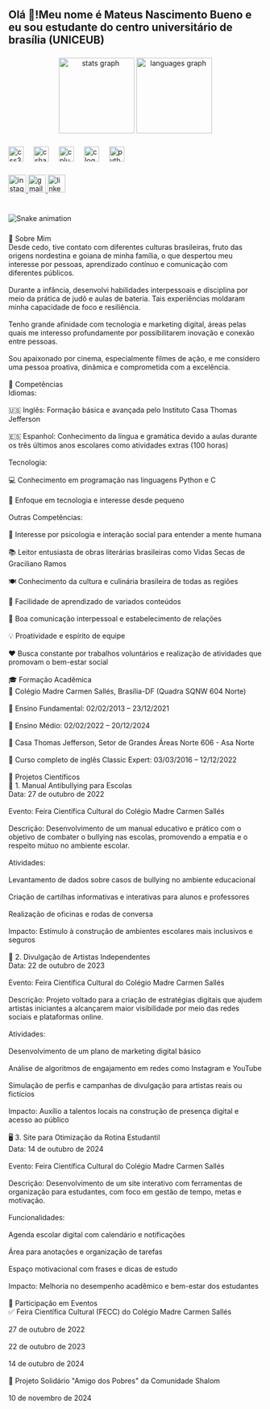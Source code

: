 <h2 align="left">Olá 👋!Meu nome é Mateus Nascimento Bueno e eu sou estudante do centro universitário de brasília (UNICEUB)</h2>

###

<div align="center">
  <img src="https://github-readme-stats.vercel.app/api?username=Mateus43680&hide_title=false&hide_rank=false&show_icons=true&include_all_commits=true&count_private=true&disable_animations=false&theme=dracula&locale=en&hide_border=false" height="150" alt="stats graph"  />
  <img src="https://github-readme-stats.vercel.app/api/top-langs?username=Mateus43680&locale=en&hide_title=false&layout=compact&card_width=320&langs_count=5&theme=dracula&hide_border=false" height="150" alt="languages graph"  />
</div>

###

<div align="left">
  <img src="https://cdn.jsdelivr.net/gh/devicons/devicon/icons/css3/css3-original.svg" height="30" alt="css3 logo"  />
  <img width="12" />
  <img src="https://cdn.jsdelivr.net/gh/devicons/devicon/icons/csharp/csharp-original.svg" height="30" alt="csharp logo"  />
  <img width="12" />
  <img src="https://cdn.jsdelivr.net/gh/devicons/devicon/icons/cplusplus/cplusplus-original.svg" height="30" alt="cplusplus logo"  />
  <img width="12" />
  <img src="https://cdn.jsdelivr.net/gh/devicons/devicon/icons/c/c-original.svg" height="30" alt="c logo"  />
  <img width="12" />
  <img src="https://cdn.jsdelivr.net/gh/devicons/devicon/icons/python/python-original.svg" height="30" alt="python logo"  />
</div>

###

<div align="left">
  <a href="https://www.instagram.com/buenino01/" target="_blank">
    <img src="https://img.shields.io/static/v1?message=Instagram&logo=instagram&label=&color=E4405F&logoColor=white&labelColor=&style=for-the-badge" height="35" alt="instagram logo"  />
  </a>
  <a href="mateus.bueno@sempreceub.com" target="_blank">
    <img src="https://img.shields.io/static/v1?message=Gmail&logo=gmail&label=&color=D14836&logoColor=white&labelColor=&style=for-the-badge" height="35" alt="gmail logo"  />
  </a>
  <a href="https://www.linkedin.com/in/mateus-nascimento-bueno-2a1ab4364/" target="_blank">
    <img src="https://img.shields.io/static/v1?message=LinkedIn&logo=linkedin&label=&color=0077B5&logoColor=white&labelColor=&style=for-the-badge" height="35" alt="linkedin logo"  />
  </a>
</div>

###

<br clear="both">

<img src="https://raw.githubusercontent.com/Mateus43680/Mateus43680/output/snake.svg" alt="Snake animation" />

###

<p align="left">🧠 Sobre Mim<br>Desde cedo, tive contato com diferentes culturas brasileiras, fruto das origens nordestina e goiana de minha família, o que despertou meu interesse por pessoas, aprendizado contínuo e comunicação com diferentes públicos.<br><br>Durante a infância, desenvolvi habilidades interpessoais e disciplina por meio da prática de judô e aulas de bateria. Tais experiências moldaram minha capacidade de foco e resiliência.<br><br>Tenho grande afinidade com tecnologia e marketing digital, áreas pelas quais me interesso profundamente por possibilitarem inovação e conexão entre pessoas.<br><br>Sou apaixonado por cinema, especialmente filmes de ação, e me considero uma pessoa proativa, dinâmica e comprometida com a excelência.<br><br>💼 Competências<br>Idiomas:<br><br>🇺🇸 Inglês: Formação básica e avançada pelo Instituto Casa Thomas Jefferson<br><br>🇪🇸 Espanhol: Conhecimento da língua e gramática devido a aulas durante os três últimos anos escolares como atividades extras (100 horas)<br><br>Tecnologia:<br><br>💻 Conhecimento em programação nas linguagens Python e C<br><br>🔐 Enfoque em tecnologia e interesse desde pequeno<br><br>Outras Competências:<br><br>🧠 Interesse por psicologia e interação social para entender a mente humana<br><br>📚 Leitor entusiasta de obras literárias brasileiras como Vidas Secas de Graciliano Ramos<br><br>🍽️ Conhecimento da cultura e culinária brasileira de todas as regiões<br><br>🚀 Facilidade de aprendizado de variados conteúdos<br><br>🤝 Boa comunicação interpessoal e estabelecimento de relações<br><br>💡 Proatividade e espírito de equipe<br><br>❤️ Busca constante por trabalhos voluntários e realização de atividades que promovam o bem-estar social<br><br>🎓 Formação Acadêmica<br>🏫 Colégio Madre Carmen Sallés, Brasília-DF (Quadra SQNW 604 Norte)<br><br>📘 Ensino Fundamental: 02/02/2013 – 23/12/2021<br><br>📗 Ensino Médio: 02/02/2022 – 20/12/2024<br><br>🏅 Casa Thomas Jefferson, Setor de Grandes Áreas Norte 606 - Asa Norte<br><br>📘 Curso completo de inglês Classic Expert: 03/03/2016 – 12/12/2022<br><br>🧪 Projetos Científicos<br>📘 1. Manual Antibullying para Escolas<br>Data: 27 de outubro de 2022<br><br>Evento: Feira Científica Cultural do Colégio Madre Carmen Sallés<br><br>Descrição: Desenvolvimento de um manual educativo e prático com o objetivo de combater o bullying nas escolas, promovendo a empatia e o respeito mútuo no ambiente escolar.<br><br>Atividades:<br><br>Levantamento de dados sobre casos de bullying no ambiente educacional<br><br>Criação de cartilhas informativas e interativas para alunos e professores<br><br>Realização de oficinas e rodas de conversa<br><br>Impacto: Estímulo à construção de ambientes escolares mais inclusivos e seguros<br><br>🎨 2. Divulgação de Artistas Independentes<br>Data: 22 de outubro de 2023<br><br>Evento: Feira Científica Cultural do Colégio Madre Carmen Sallés<br><br>Descrição: Projeto voltado para a criação de estratégias digitais que ajudem artistas iniciantes a alcançarem maior visibilidade por meio das redes sociais e plataformas online.<br><br>Atividades:<br><br>Desenvolvimento de um plano de marketing digital básico<br><br>Análise de algoritmos de engajamento em redes como Instagram e YouTube<br><br>Simulação de perfis e campanhas de divulgação para artistas reais ou fictícios<br><br>Impacto: Auxílio a talentos locais na construção de presença digital e acesso ao público<br><br>🖥️ 3. Site para Otimização da Rotina Estudantil<br>Data: 14 de outubro de 2024<br><br>Evento: Feira Científica Cultural do Colégio Madre Carmen Sallés<br><br>Descrição: Desenvolvimento de um site interativo com ferramentas de organização para estudantes, com foco em gestão de tempo, metas e motivação.<br><br>Funcionalidades:<br><br>Agenda escolar digital com calendário e notificações<br><br>Área para anotações e organização de tarefas<br><br>Espaço motivacional com frases e dicas de estudo<br><br>Impacto: Melhoria no desempenho acadêmico e bem-estar dos estudantes<br><br>📅 Participação em Eventos<br>✅ Feira Científica Cultural (FECC) do Colégio Madre Carmen Sallés<br><br>27 de outubro de 2022<br><br>22 de outubro de 2023<br><br>14 de outubro de 2024<br><br>🤝 Projeto Solidário "Amigo dos Pobres" da Comunidade Shalom<br><br>10 de novembro de 2024</p>

###
